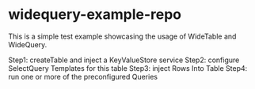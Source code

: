 # widequery-example-repo


This is a simple test example showcasing the usage of WideTable and WideQuery.

 Step1: createTable and inject a KeyValueStore service
 Step2: configure SelectQuery Templates for this table
 Step3: inject Rows Into Table
 Step4: run one or more of the preconfigured Queries
